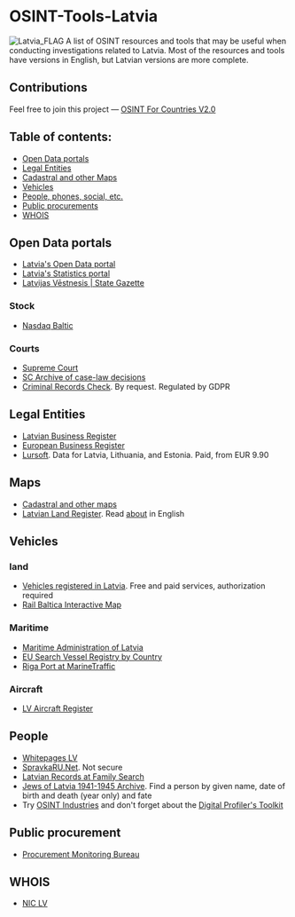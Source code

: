 # OSINT-Tools-Latvia
<img src="https://upload.wikimedia.org/wikipedia/commons/8/84/Flag_of_Latvia.svg" alt="Latvia_FLAG"/>
A list of OSINT resources and tools that may be useful when conducting investigations related to Latvia. Most of the resources and tools have versions in English, but Latvian versions are more complete. 

## Contributions
Feel free to join this project — [OSINT For Countries V2.0](https://github.com/paulpogoda/OSINT-for-countries-V2.0)

## Table of contents:
 - [Open Data portals](#open-data-portals)
 - [Legal Entities](#legal-entities)
 - [Cadastral and other Maps](#maps)
 - [Vehicles](#vehicles)
 - [People, phones, social, etc.](#people)
 - [Public procurements](#public-procurement)
 - [WHOIS](#whois)

## Open Data portals
- [Latvia's Open Data portal](https://data.gov.lv/eng)
- [Latvia's Statistics portal](https://stat.gov.lv/en)
- [Latvijas Vēstnesis | State Gazette](https://lv.lv/en/)

### Stock
- [Nasdaq Baltic](https://www.nasdaqbaltic.com)

### Courts
- [Supreme Court](https://www.at.gov.lv/en)
- [SC Archive of case-law decisions](https://www.at.gov.lv/en/tiesu-prakse/judikaturas-nolemumu-arhivs)
- [Criminal Records Check](https://www2.mfa.gov.lv/en/london/consular-information/request-for-criminal-records-check). By request. Regulated by GDPR

## Legal Entities
- [Latvian Business Register](https://www.ur.gov.lv/en/get-information/)
- [European Business Register](https://ebr.lv/en/company-search)
- [Lursoft](https://www.lursoft.lv/en/data-bases-of-companies). Data for Latvia, Lithuania, and Estonia. Paid, from  EUR 9.90

## Maps
- [Cadastral and other maps](https://www.lvmgeo.lv/en/maps)
- [Latvian Land Register](https://www.zemesgramata.lv). Read [about](https://www.elra.eu/contact-point-contribution/latvia/how-to-get-the-information-14/) in English

## Vehicles
### land
- [Vehicles registered in Latvia](https://www.csdd.lv/en/vehicles-registered-in-latvia/free-information-e-csdd). Free and paid services, authorization required
- [Rail Baltica Interactive Map](https://info.railbaltica.org/en/interactive-map)

### Maritime
- [Maritime Administration of Latvia](https://www.lja.lv/en)
- [EU Search Vessel Registry by Country](https://webgate.ec.europa.eu/fleet-europa/search_en)
- [Riga Port at MarineTraffic](https://www.marinetraffic.com/en/ais/details/ports/772?name=RIGA&country=Latvia)

### Aircraft
- [LV Aircraft Register](https://data.gov.lv/dati/eng/dataset/gaisa-kugu-registrs/resource/dbde00e6-8616-449a-8cac-ef748c6793f3)

## People 
- [Whitepages LV](https://whitepages.lv)
- [SpravkaRU.Net](http://english.spravkaru.net/latvia/riga/). Not secure
- [Latvian Records at Family Search](https://www.familysearch.org/en/wiki/Latvia_Court_Records)
- [Jews of Latvia 1941-1945 Archive](https://www.names.lu.lv/eng/database/search-options). Find a person by given name, date of birth and death (year only) and fate
- Try [OSINT Industries](https://app.osint.industries) and don't forget about the [Digital Profiler's Toolkit](https://github.com/paulpogoda/Digital-Profiler-s-Toolkit)

## Public procurement
- [Procurement Monitoring Bureau](https://www.iub.gov.lv/en/search-notices)

## WHOIS
- [NIC LV](https://www.nic.lv/whois?lang=en)
